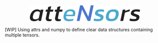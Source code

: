 <p align="center">
    <picture>
        <img src="./docs/_static/logo_outlined.png" alt="attensors" />
    </picture>
</p>

[WIP] Using attrs and numpy to define clear data structures containing multiple tensors.

